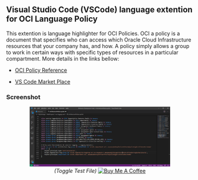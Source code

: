## Visual Studio Code (VSCode) language extention for  OCI Language Policy

This extention is language highlighter for OCI Policies. OCI a policy is a document that specifies who can access which Oracle Cloud Infrastructure resources that your company has, and how. A policy simply allows a group  to work in certain ways with specific types of resources  in a particular compartment. More details in the links bellow:

* [OCI Policy Reference][ocilnk]

* [VS Code Market Place][vscodelnk]

### Screenshot
<p align=center>
<img src="images/screenshot.png" width=75%>
<br/><em>(Toggle Test File)</em>
<a href="https://www.buymeacoffee.com/joaofelipes" target="_blank"><img src="https://cdn.buymeacoffee.com/buttons/default-orange.png" alt="Buy Me A Coffee" height="41" width="174"></a>
</p>

[vscodelnk]: <https://marketplace.visualstudio.com/items?itemName=joaofelipes.oci-policy-language&ssr=false#overview>
[ocilnk]: <https://marketplace.visualstudio.com/items?itemName=joaofelipes.oci-policy-language&ssr=false#overview>